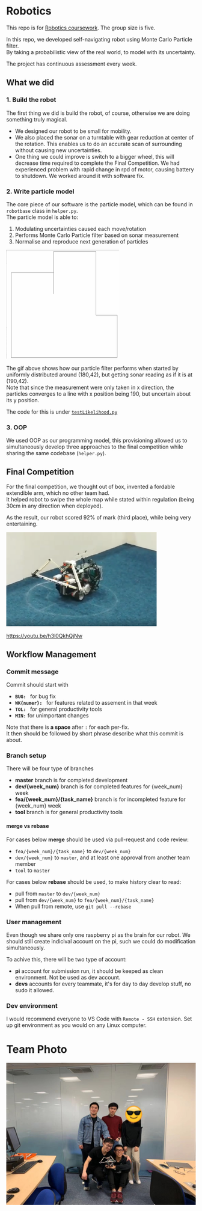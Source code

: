 # Robotics

This repo is for [Robotics coursework](https://www.doc.ic.ac.uk/~ajd/Robotics/). The group size is five.

In this repo, we developed self-navigating robot using Monte Carlo Particle filter.\
By taking a probabilistic view of the real world, to model with its uncertainty.

The project has continuous assessment every week.

## What we did

### 1. Build the robot

The first thing we did is build the robot, of course, otherwise we are doing something truly magical.

* We designed our robot to be small for mobility.
* We also placed the sonar on a turntable with gear reduction at center of the rotation. This enables us to do an accurate scan of surrounding without causing new uncertainties.
* One thing we could improve is switch to a bigger wheel, this will decrease time required to complete the Final Competition. We had experienced problem with rapid change in rpd of motor, causing battery to shutdown. We worked around it with software fix.

### 2. Write particle model

The core piece of our software is the particle model, which can be found in `robotbase` class in `helper.py`.\
The particle model is able to:

1. Modulating uncertainties caused each move/rotation
2. Performs Monte Carlo Particle filter based on sonar measurement
3. Normalise and reproduce next generation of particles

<img src="img/filter.gif" width="300" title="Particle Filter">

The gif above shows how our particle filter performs when started by uniformly distributed around (180,42), but getting sonar reading as if it is at (190,42).\
Note that since the measurement were only taken in x direction, the particles converges to a line with x position being 190, but uncertain about its y position.

The code for this is under [`testLikelihood.py`](/week5/testLikelihood.py)

### 3. OOP

We used OOP as our programming model, this provisioning allowed us to simultaneously develop three approaches to the final competition while sharing the same codebase (`helper.py`).

## Final Competition

For the final competition, we thought out of box, invented a fordable extendible arm, which no other team had.\
It helped robot to swipe the whole map while stated within regulation (being 30cm in any direction when deployed).

As the result, our robot scored 92% of mark (third place), while being very entertaining.

<a href="https://youtu.be/h3l0QkhQjNw"><img src="img/compeition.png" width="400" title="Compeition Video"></a>

<https://youtu.be/h3l0QkhQjNw>


## Workflow Management

### Commit message

Commit should start with

* __`BUG: `__ for bug fix
* __`WK{numer}: `__ for features related to assement in that week
* __`TOL: `__ for general productivity tools
* __`MIN:`__ for unimportant changes

Note that there is __a space__ after `:` for each per-fix. \
It then should be followed by short phrase describe what this commit is about.

### Branch setup

There will be four type of branches

* __master__ branch is for completed development
* __dev/{week_num}__ branch is for completed features for {week_num} week
* __fea/{week_num}/{task_name}__ branch is for incompleted feature for {week_num} week
* __tool__ branch is for general productivity tools

#### merge vs rebase

For cases below __merge__ should be used via pull-request and code review:

* `fea/{week_num}/{task_name}` to `dev/{week_num}`
* `dev/{week_num}`  to `master`, and at least one approval from another team member
* `tool` to `master`

For cases below __rebase__ should be used, to make history clear to read:

* pull from `master` to `dev/{week_num}`
* pull from `dev/{week_num}` to `fea/{week_num}/{task_name}`
* When pull from remote, use `git pull --rebase`

### User management

Even though we share only one raspberry pi as the brain for our robot. We should still create indicival account on the pi, such we could do modification simultaneously.

To achive this, there will be two type of account:

* __pi__ account for submission run, it should be keeped as clean environment. Not be used as dev account.
* __devs__ accounts for every teammate, it's for day to day develop stuff, no sudo it allowed.

### Dev environment

I would recommend everyone to VS Code with `Remote - SSH` extension. Set up git environment as you would on any Linux computer.

# Team Photo
![](/img/team.png)
